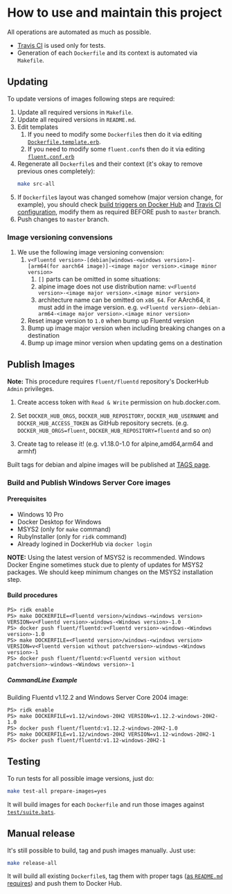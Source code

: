 How to use and maintain this project
====================================

All operations are automated as much as possible.

- [Travis CI][3] is used only for tests.
- Generation of each `Dockerfile` and its context is automated via `Makefile`.



## Updating

To update versions of images following steps are required:

1.  Update all required versions in `Makefile`.
2.  Update all required versions in `README.md`.
3.  Edit templates
    1.  If you need to modify some `Dockerfile`s then do it via editing
        [`Dockerfile.template.erb`](Dockerfile.template.erb).
    2.  If you need to modify some `fluent.conf`s then do it via editing
        [`fluent.conf.erb`](fluent.conf.erb)
4.  Regenerate all `Dockerfile`s and their context (it's okay to remove previous
    ones completely):
    ```bash
    make src-all
    ```
5.  If `Dockerfile`s layout was changed somehow (major version change, for
    example), you should check [build triggers on Docker Hub][2] and
    [Travis CI configuration](.travis.yml), modify them as required
    BEFORE push to `master` branch.
6.  Push changes to `master` branch.


### Image versioning convensions

1. We use the following image versioning convension:
    1. `v<Fluentd version>-[debian|windows-<windows version>]-[arm64(for aarch64 image)]-<image major version>.<image minor version>`
        1. `[]` parts can be omitted in some situations:
        2. alpine image does not use distribution name: `v<Fluentd version>-<image major version>.<image minor version>`
        3. architecture name can be omitted on `x86_64`. For AArch64, it must add in the image version. e.g. `v<Fluentd version>-debian-arm64-<image major version>.<image minor version>`
    2. Reset image version to `1.0` when bump up Fluentd version
    3. Bump up image major version when including breaking changes on a destination
    4. Bump up image minor version when updating gems on a destination

## Publish Images

**Note:** This procedure requires `fluent/fluentd` repository's DockerHub `Admin` privileges.

1. Create access token with `Read & Write` permission on hub.docker.com.
2. Set `DOCKER_HUB_ORGS`, `DOCKER_HUB_REPOSITORY`, `DOCKER_HUB_USERNAME` and `DOCKER_HUB_ACCESS_TOKEN` as GitHub repository secrets.
   (e.g. `DOCKER_HUB_ORGS=fluent`, `DOCKER_HUB_REPOSITORY=fluentd` and so on)

3. Create tag to release it! (e.g. v1.18.0-1.0 for alpine,amd64,arm64 and armhf)

Built tags for debian and alpine images will be published at [TAGS page](https://hub.docker.com/r/fluent/fluentd/tags).

### Build and Publish Windows Server Core images

#### Prerequisites

* Windows 10 Pro
* Docker Desktop for Windows
* MSYS2 (only for `make` command)
* RubyInstaller (only for `ridk` command)
* Already logined in DockerHub via `docker login`

**NOTE:** Using the latest version of MSYS2 is recommended. Windows Docker Engine sometimes stuck due to plenty of updates for MSYS2 packages. We should keep minimum changes on the MSYS2 installation step.

#### Build procedures

```console
PS> ridk enable
PS> make DOCKERFILE=<Fluentd version>/windows-<windows version> VERSION=v<Fluentd version>-windows-<Windows version>-1.0
PS> docker push fluent/fluentd:v<Fluentd version>-windows-<Windows version>-1.0
PS> make DOCKERFILE=<Fluentd version>/windows-<windows version> VERSION=v<Fluentd version without patchversion>-windows-<Windows version>-1
PS> docker push fluent/fluentd:v<Fluentd version without patchversion>-windows-<Windows version>-1
```

##### CommandLine Example

Building Fluentd v1.12.2 and Windows Server Core 2004 image:

```console
PS> ridk enable
PS> make DOCKERFILE=v1.12/windows-20H2 VERSION=v1.12.2-windows-20H2-1.0
PS> docker push fluent/fluentd:v1.12.2-windows-20H2-1.0
PS> make DOCKERFILE=v1.12/windows-20H2 VERSION=v1.12-windows-20H2-1
PS> docker push fluent/fluentd:v1.12-windows-20H2-1
```

## Testing

To run tests for all possible image versions, just do:
```bash
make test-all prepare-images=yes
```

It will build images for each `Dockerfile` and run those images against
[`test/suite.bats`](test/suite.bats).



## Manual release

It's still possible to build, tag and push images manually.
Just use:
```bash
make release-all
```

It will build all existing `Dockerfile`s, tag them with proper tags
([as `README.md` requires][4]) and push them to Docker Hub.





[1]: https://hub.docker.com/r/fluent/fluentd/tags
[2]: https://hub.docker.com/r/fluent/fluentd/~/settings/automated-builds
[3]: https://travis-ci.org/fluent/fluentd-docker-image
[4]: README.md#supported-tags-and-respective-dockerfile-links
